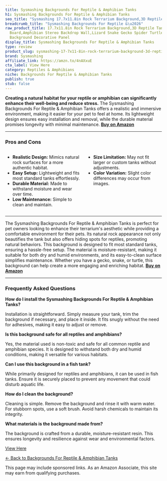 ```yaml
---
title: Sysmashing Backgrounds For Reptile & Amphibian Tanks
h1: Sysmashing Backgrounds For Reptile & Amphibian Tanks
seo_title: "Sysmashing 17.7x11.8in Rock Terrarium Background,3D Reptile\u2026"
breadcrumb_title: "Sysmashing Backgrounds For Reptile &\u2026"
raw_product_title: 17.7x11.8in Rock Terrarium Background,3D Reptile Tank Background
  Board,Amphibian Stereo Backdrop Wall,Lizard Snake Gecko Spider Turtle Fish pet silo
  Background Decorative Panel
display_title: Sysmashing Backgrounds For Reptile & Amphibian Tanks
type: review
product_slug: sysmashing-17-7x11-8in-rock-terrarium-background-3d-reptile-tank-backgr-07cbc295
brand: Sysmashing
affiliate_link: https://amzn.to/4nAXxuE
cta_label: View Here
category: Reptiles & Amphibians
niche: Backgrounds For Reptile & Amphibian Tanks
publish: true
stub: false
---
```


<div id="intro" class="full-width">
  <p><strong>Creating a natural habitat for your reptile or amphibian can significantly enhance their well-being and reduce stress.</strong> The Sysmashing Backgrounds For Reptile & Amphibian Tanks offers a realistic and immersive environment, making it easier for your pet to feel at home. Its lightweight design ensures easy installation and removal, while the durable material promises longevity with minimal maintenance. <a href="https://amzn.to/4nAXxuE" rel="nofollow sponsored noopener" target="_blank"><strong>Buy on Amazon</strong></a></p>
</div>

<hr />
<h3 id="pros-cons">Pros and Cons</h3>
<div class="pc-grid" style="display:grid;grid-template-columns:1fr 1fr;gap:16px;">
  <ul>
    <li><strong>Realistic Design:</strong> Mimics natural rock surfaces for a more authentic habitat.</li>
    <li><strong>Easy Setup:</strong> Lightweight and fits most standard tanks effortlessly.</li>
    <li><strong>Durable Material:</strong> Made to withstand moisture and wear over time.</li>
    <li><strong>Low Maintenance:</strong> Simple to clean and maintain.</li>
  </ul>
  <ul>
    <li><strong>Size Limitation:</strong> May not fit larger or custom tanks without adjustments.</li>
    <li><strong>Color Variation:</strong> Slight color differences may occur from images.</li>
  </ul>
</div>
<hr />

<div class="full-width">
  <p>The Sysmashing Backgrounds For Reptile & Amphibian Tanks is perfect for pet owners looking to enhance their terrarium's aesthetic while providing a comfortable environment for their pets. Its natural rock appearance not only beautifies the tank but also offers hiding spots for reptiles, promoting natural behaviors. This background is designed to fit most standard tanks, ensuring a hassle-free setup. The material is moisture-resistant, making it suitable for both dry and humid environments, and its easy-to-clean surface simplifies maintenance. Whether you have a gecko, snake, or turtle, this background can help create a more engaging and enriching habitat. <a href="https://amzn.to/4nAXxuE" rel="nofollow sponsored noopener" target="_blank"><strong>Buy on Amazon</strong></a></p>
</div>

<hr />
<h3 id="faqs">Frequently Asked Questions</h3>

<p><strong>How do I install the Sysmashing Backgrounds For Reptile & Amphibian Tanks?</strong></p>
<p>Installation is straightforward. Simply measure your tank, trim the background if necessary, and place it inside. It fits snugly without the need for adhesives, making it easy to adjust or remove.</p>

<p><strong>Is this background safe for all reptiles and amphibians?</strong></p>
<p>Yes, the material used is non-toxic and safe for all common reptile and amphibian species. It is designed to withstand both dry and humid conditions, making it versatile for various habitats.</p>

<p><strong>Can I use this background in a fish tank?</strong></p>
<p>While primarily designed for reptiles and amphibians, it can be used in fish tanks. Ensure it is securely placed to prevent any movement that could disturb aquatic life.</p>

<p><strong>How do I clean the background?</strong></p>
<p>Cleaning is simple. Remove the background and rinse it with warm water. For stubborn spots, use a soft brush. Avoid harsh chemicals to maintain its integrity.</p>

<p><strong>What materials is the background made from?</strong></p>
<p>The background is crafted from a durable, moisture-resistant resin. This ensures longevity and resilience against wear and environmental factors.</p>
<p><a class="btn" href="https://amzn.to/4nAXxuE" target="_blank" rel="nofollow sponsored noopener">View Here</a></p>
<p><a href="/roundups/reptiles-amphibians/backgrounds-for-reptile-amphibian-tanks/">← Back to Backgrounds For Reptile & Amphibian Tanks</a></p>
<aside class="disclosure">This page may include sponsored links. As an Amazon Associate, this site may earn from qualifying purchases.</aside>
